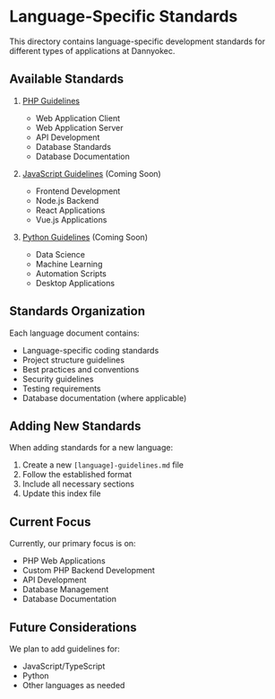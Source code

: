 # Language-Specific Standards

This directory contains language-specific development standards for different types of applications at Dannyokec.

## Available Standards

1. [PHP Guidelines](./php-guidelines.md)
   - Web Application Client
   - Web Application Server
   - API Development
   - Database Standards
   - Database Documentation

2. [JavaScript Guidelines](./javascript-guidelines.md) (Coming Soon)
   - Frontend Development
   - Node.js Backend
   - React Applications
   - Vue.js Applications

3. [Python Guidelines](./python-guidelines.md) (Coming Soon)
   - Data Science
   - Machine Learning
   - Automation Scripts
   - Desktop Applications

## Standards Organization

Each language document contains:
- Language-specific coding standards
- Project structure guidelines
- Best practices and conventions
- Security guidelines
- Testing requirements
- Database documentation (where applicable)

## Adding New Standards

When adding standards for a new language:
1. Create a new `[language]-guidelines.md` file
2. Follow the established format
3. Include all necessary sections
4. Update this index file

## Current Focus

Currently, our primary focus is on:
- PHP Web Applications
- Custom PHP Backend Development
- API Development
- Database Management
- Database Documentation

## Future Considerations

We plan to add guidelines for:
- JavaScript/TypeScript
- Python
- Other languages as needed 